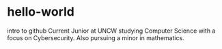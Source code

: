 # hello-world
intro to github
Current Junior at UNCW studying Computer Science with a focus on Cybersecurity. Also pursuing a minor in mathematics. 
